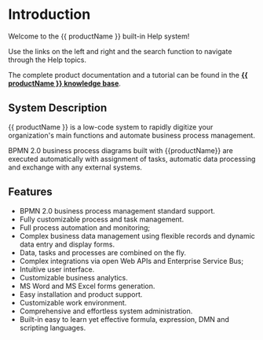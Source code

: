 # Introduction

Welcome to the {{ productName }} built-in Help system!

Use the links on the left and right and the search function to navigate through the Help topics.

The complete product documentation and a tutorial can be found in the **[{{ productName }} knowledge base]({{kbSite}})**.

## System Description

{{ productName }} is a low-code system to rapidly digitize your organization's main functions and automate business process management.

BPMN 2.0 business process diagrams built with {{productName}} are executed automatically with assignment of tasks, automatic data processing and exchange with any external systems.

## Features

* BPMN 2.0 business process management standard support.
* Fully customizable process and task management.
* Full process automation and monitoring;
* Complex business data management using flexible records and dynamic data entry and display forms.
* Data, tasks and processes are combined on the fly.
* Complex integrations via open Web APIs and Enterprise Service Bus;
* Intuitive user interface.
* Customizable business analytics.
* MS Word and MS Excel forms generation.
* Easy installation and product support.
* Customizable work environment.
* Comprehensive and effortless system administration.
* Built-in easy to learn yet effective formula, expression, DMN and scripting languages.
